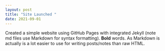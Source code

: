 ```yaml
---
layout: post
title: "Site Launched "
date: 2021-09-01
---
```

Created a simple website using GitHub Pages with integrated Jekyll (note md files use Markdown for syntax formatting).  **Bold** words.  As Markdown is actually is a lot easier to use for writing posts/notes than raw HTML.
